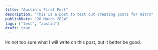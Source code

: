 ```yaml
---
title: "Austin's First Post"
description: "This is a post to test out creating posts for Astro"
publishDate: "20 March 2024"
tags: ["test", "austin"]
draft: true
---
```


Im not too sure what I will write on this post, but it better be good.
